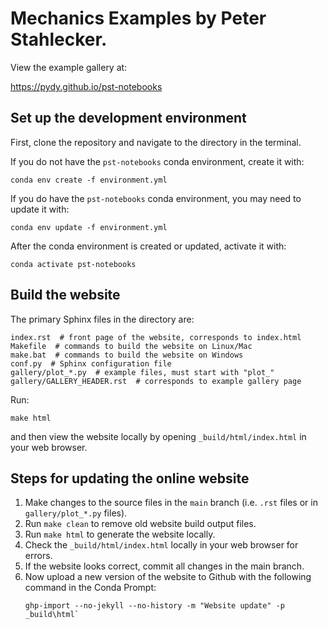 # Mechanics Examples by Peter Stahlecker.

View the example gallery at:

https://pydy.github.io/pst-notebooks

## Set up the development environment

First, clone the repository and navigate to the directory in the terminal.

If you do not have the `pst-notebooks` conda environment, create it with:

```
conda env create -f environment.yml
```

If you do have the `pst-notebooks` conda environment, you may need to update it
with:

```
conda env update -f environment.yml
```

After the conda environment is created or updated, activate it with:

```
conda activate pst-notebooks
```

## Build the website

The primary Sphinx files in the directory are:

```
index.rst  # front page of the website, corresponds to index.html
Makefile  # commands to build the website on Linux/Mac
make.bat  # commands to build the website on Windows
conf.py  # Sphinx configuration file
gallery/plot_*.py  # example files, must start with "plot_"
gallery/GALLERY_HEADER.rst  # corresponds to example gallery page
```

Run:

```
make html
```

and then view the website locally by opening `_build/html/index.html` in your
web browser.

## Steps for updating the online website

1. Make changes to the source files in the `main` branch (i.e. `.rst` files or
   in `gallery/plot_*.py` files).
2. Run `make clean` to remove old website build output files.
3. Run `make html` to generate the website locally.
4. Check the `_build/html/index.html` locally in your web browser for errors.
5. If the website looks correct, commit all changes in the main branch.
6. Now upload a new version of the website to Github with the following
   command in the Conda Prompt:
   ```
   ghp-import --no-jekyll --no-history -m "Website update" -p _build\html`
